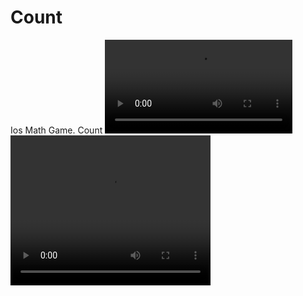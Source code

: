 # Count
Ios Math Game. Count
![](count.mp4)
<video width="320" height="240" controls>
  <source src="count.mp4" type="video/mp4">
</video>
